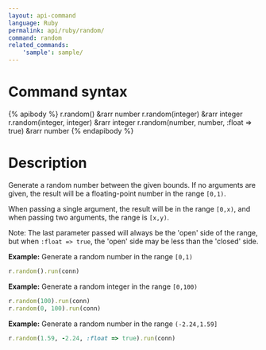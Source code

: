 ```yaml
---
layout: api-command
language: Ruby
permalink: api/ruby/random/
command: random
related_commands:
    'sample': sample/
---
```


# Command syntax #

{% apibody %}
r.random() &rarr number
r.random(integer) &rarr integer
r.random(integer, integer) &rarr integer
r.random(number, number, :float => true) &rarr number
{% endapibody %}

# Description #

Generate a random number between the given bounds.  If no arguments are given, the result
will be a floating-point number in the range `[0,1)`.

When passing a single argument, the result will be in the range `[0,x)`, and when passing
two arguments, the range is `[x,y)`.

Note: The last parameter passed will always be the 'open' side of the range, but when
`:float => true`, the 'open' side may be less than the 'closed' side.

__Example:__ Generate a random number in the range `[0,1)`

```rb
r.random().run(conn)
```


__Example:__ Generate a random integer in the range `[0,100)`

```rb
r.random(100).run(conn)
r.random(0, 100).run(conn)
```


__Example:__ Generate a random number in the range `(-2.24,1.59]`

```rb
r.random(1.59, -2.24, :float => true).run(conn)
```

